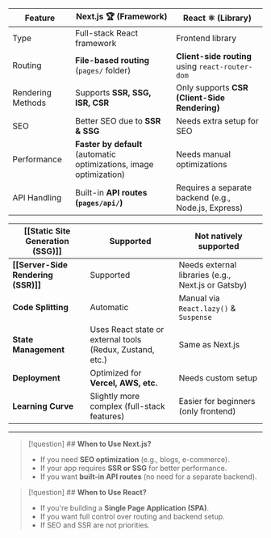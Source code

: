 
| **Feature**       | **Next.js** 🏆 **(Framework)**                                      | **React** ⚛ **(Library)**                            |
| ----------------- | ------------------------------------------------------------------- | ---------------------------------------------------- |
| Type              | Full-stack React framework                                          | Frontend library                                     |
| Routing           | **File-based routing** (`pages/` folder)                            | **Client-side routing** using `react-router-dom`     |
| Rendering Methods | Supports **SSR, SSG, ISR, CSR**                                     | Only supports **CSR (Client-Side Rendering)**        |
| SEO               | Better SEO due to **SSR & SSG**                                     | Needs extra setup for SEO                            |
| Performance       | **Faster by default** (automatic optimizations, image optimization) | Needs manual optimizations                           |
| API Handling      | Built-in **API routes (`pages/api/`)**                              | Requires a separate backend (e.g., Node.js, Express) |

| **[[Static Site Generation (SSG)]]** | Supported                                                 | Not natively supported                             |
| ------------------------------------ | --------------------------------------------------------- | -------------------------------------------------- |
| **[[Server-Side Rendering (SSR)]]**  | Supported                                                 | Needs external libraries (e.g., Next.js or Gatsby) |
| **Code Splitting**                   | Automatic                                                 | Manual via `React.lazy()` & `Suspense`             |
| **State Management**                 | Uses React state or external tools (Redux, Zustand, etc.) | Same as Next.js                                    |
| **Deployment**                       | Optimized for **Vercel, AWS, etc.**                       | Needs custom setup                                 |
| **Learning Curve**                   | Slightly more complex (full-stack features)               | Easier for beginners (only frontend)               |

---

> [!question]  ## **When to Use Next.js?**
>
> 
> - If you need **SEO optimization** (e.g., blogs, e-commerce).
> - If your app requires **SSR or SSG** for better performance.
> - If you want **built-in API routes** (no need for a separate backend).


> [!question]  ## **When to Use React?**
> 
> - If you're building a **Single Page Application (SPA)**.
> - If you want full control over routing and backend setup.
> - If SEO and SSR are not priorities.

